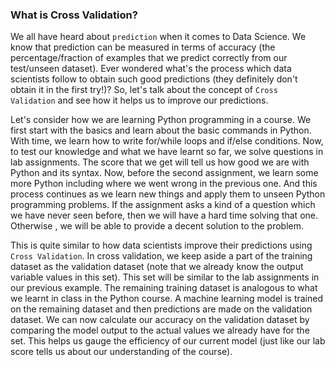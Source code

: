 
### What is Cross Validation?

We all have heard about `prediction` when it comes to Data Science. We know that prediction can be measured in terms of accuracy (the percentage/fraction of examples that we predict correctly from our test/unseen dataset). Ever wondered what's the process which data scientists follow to obtain such good predictions (they definitely don't obtain it in the first try!)? So, let's talk about the concept of `Cross Validation` and see how it helps us to improve our predictions.

Let's consider how we are learning Python programming in a course. We first start with the basics and learn about the basic commands in Python. With time, we learn how to write for/while loops and if/else conditions. Now, to test our knowledge and what we have learnt so far, we solve questions in lab assignments. The score that we get will tell us how good we are with Python and its syntax. Now, before the second assignment, we learn some more Python including where we went wrong in the previous one. And this process continues as we learn new things and apply them to unseen Python programming problems. If the assignment asks a kind of a question which we have never seen before, then we will have a hard time solving that one. Otherwise , we will be able to provide a decent solution to the problem.

This is quite similar to how data scientists improve their predictions using `Cross Validation`. In cross validation, we keep aside a part of the training dataset as the validation dataset (note that we already know the output variable values in this set). This set will be similar to the lab assignments in our previous example. The remaining training dataset is analogous to what we learnt in class in the Python course. A machine learning model is trained on the remaining dataset and then predictions are made on the validation dataset. We can now calculate our accuracy on the validation dataset by comparing the model output to the actual values we already have for the set. This helps us gauge the efficiency of our current model (just like our lab score tells us about our understanding of the course).
